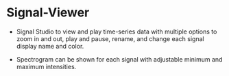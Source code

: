 # Signal-Viewer

- Signal Studio to view and play time-series data with multiple options to zoom in and out, play and pause, rename, and change each signal display name and color.

- Spectrogram can be shown for each signal with adjustable minimum and maximum intensities.
 
